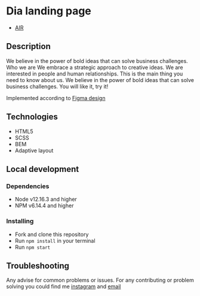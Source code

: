 # Dia landing page

- [AIR](https://romankushyk.github.io/layout_dia/)

## Description

We believe in the power of bold ideas that can solve business challenges.
Who we are
We embrace a strategic approach to creative ideas. We are interested in people and human relationships. This is the main thing you need to know about us. We believe in the power of bold ideas that can solve business challenges.
You will like it, try it!

Implemented according to [Figma design](https://www.figma.com/file/7qwsWggv9BAxMi2VPhBuPr/Air-(formerly-Dia)?node-id=9138%3A35)

## Technologies
* HTML5
* SCSS
* BEM
* Adaptive layout

## Local development

### Dependencies
* Node v12.16.3 and higher
* NPM v6.14.4 and higher

### Installing
* Fork and clone this repository
* Run `npm install` in your terminal
* Run `npm start`

## Troubleshooting

Any advise for common problems or issues.
For any contributing or problem solving you could find me [instagram](https://www.instagram.com/romankushyk/) and [email](mailto:romankushyk0@gmail.com)
